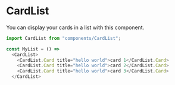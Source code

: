 CardList
===

You can display your cards in a list with this component.

```js
import CardList from "components/CardList";

const MyList = () =>
  <CardList>
    <CardList.Card title="hello world">card 1</CardList.Card>
    <CardList.Card title="hello world">card 2</CardList.Card>
    <CardList.Card title="hello world">card 3</CardList.Card>
  </CardList>
```

<!-- STORY -->